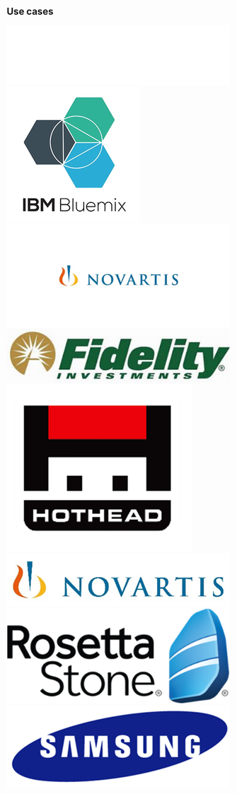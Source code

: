 ##  Use cases

![](images/appleIBM_desktop_2x.png)
![](images/bluemix-logo.png)
![](images/abbott.png)
![](images/fidelity.png)
![](images/hothead.png)
![](images/novartis.png)
![](images/rosetta.png)
![](images/samsung.png)
